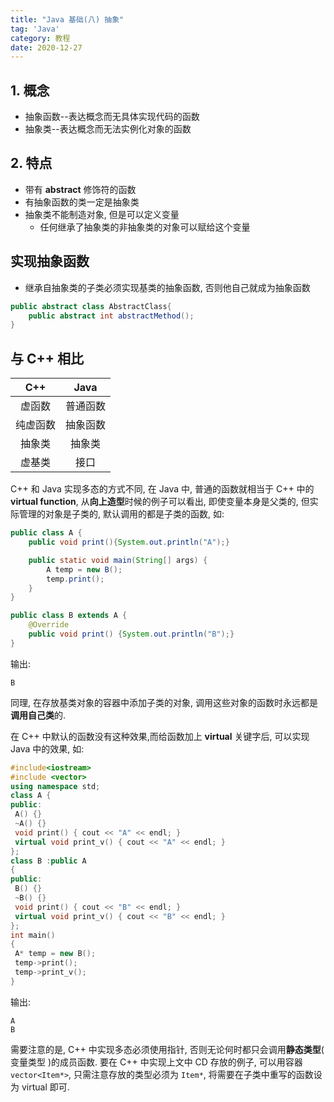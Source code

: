```yaml
---
title: "Java 基础(八) 抽象"
tag: 'Java'
category: 教程
date: 2020-12-27
---
```

## 1. 概念

+ 抽象函数--表达概念而无具体实现代码的函数
+ 抽象类--表达概念而无法实例化对象的函数

## 2. 特点

+ 带有 **abstract** 修饰符的函数
+ 有抽象函数的类一定是抽象类
+ 抽象类不能制造对象, 但是可以定义变量
  + 任何继承了抽象类的非抽象类的对象可以赋给这个变量

## 实现抽象函数

+ 继承自抽象类的子类必须实现基类的抽象函数, 否则他自己就成为抽象函数

```Java
public abstract class AbstractClass{
    public abstract int abstractMethod();
}
```

## 与 C++ 相比

|C++|Java|
|:--:|:--:|
|虚函数|普通函数|
|纯虚函数|抽象函数|
|抽象类|抽象类|
|虚基类|接口|
C++ 和 Java 实现多态的方式不同, 在 Java 中, 普通的函数就相当于 C++ 中的 **virtual function**, 从**向上造型**时候的例子可以看出, 即使变量本身是父类的, 但实际管理的对象是子类的, 默认调用的都是子类的函数, 如:

```Java
public class A {
    public void print(){System.out.println("A");}

    public static void main(String[] args) {
        A temp = new B();
        temp.print();
    }
}

public class B extends A {
    @Override
    public void print() {System.out.println("B");}
}

```

输出:

```
B
```

同理, 在存放基类对象的容器中添加子类的对象, 调用这些对象的函数时永远都是**调用自己类**的.

在 C++ 中默认的函数没有这种效果,而给函数加上 **virtual** 关键字后, 可以实现 Java 中的效果, 如:

```cpp
#include<iostream>
#include <vector>
using namespace std;
class A {
public:
 A() {}
 ~A() {}
 void print() { cout << "A" << endl; }
 virtual void print_v() { cout << "A" << endl; }
};
class B :public A
{
public:
 B() {}
 ~B() {}
 void print() { cout << "B" << endl; }
 virtual void print_v() { cout << "B" << endl; }
};
int main()
{
 A* temp = new B();
 temp->print();
 temp->print_v();
}
```

输出:

```
A
B
```

需要注意的是, C++ 中实现多态必须使用指针, 否则无论何时都只会调用**静态类型**( 变量类型 )的成员函数. 要在 C++ 中实现上文中 CD 存放的例子, 可以用容器```vector<Item*>```, 只需注意存放的类型必须为 `Item*`, 将需要在子类中重写的函数设为 virtual 即可.
